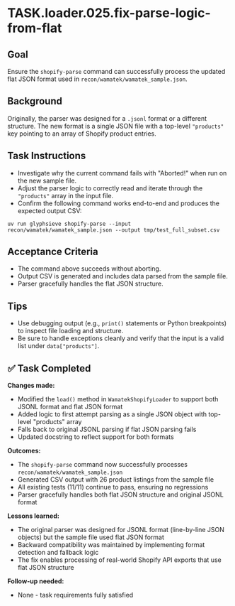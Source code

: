 # TASK.loader.025.fix-parse-logic-from-flat

## Goal

Ensure the `shopify-parse` command can successfully process the updated flat JSON format used in `recon/wamatek/wamatek_sample.json`.

## Background

Originally, the parser was designed for a `.jsonl` format or a different structure. The new format is a single JSON file with a top-level `"products"` key pointing to an array of Shopify product entries.

## Task Instructions

- Investigate why the current command fails with "Aborted!" when run on the new sample file.
- Adjust the parser logic to correctly read and iterate through the `"products"` array in the input file.
- Confirm the following command works end-to-end and produces the expected output CSV:

```
uv run glyphsieve shopify-parse --input recon/wamatek/wamatek_sample.json --output tmp/test_full_subset.csv
```

## Acceptance Criteria

- The command above succeeds without aborting.
- Output CSV is generated and includes data parsed from the sample file.
- Parser gracefully handles the flat JSON structure.

## Tips

- Use debugging output (e.g., `print()` statements or Python breakpoints) to inspect file loading and structure.
- Be sure to handle exceptions cleanly and verify that the input is a valid list under `data["products"]`.

## ✅ Task Completed

**Changes made:**
- Modified the `load()` method in `WamatekShopifyLoader` to support both JSONL format and flat JSON format
- Added logic to first attempt parsing as a single JSON object with top-level "products" array
- Falls back to original JSONL parsing if flat JSON parsing fails
- Updated docstring to reflect support for both formats

**Outcomes:**
- The `shopify-parse` command now successfully processes `recon/wamatek/wamatek_sample.json`
- Generated CSV output with 26 product listings from the sample file
- All existing tests (11/11) continue to pass, ensuring no regressions
- Parser gracefully handles both flat JSON structure and original JSONL format

**Lessons learned:**
- The original parser was designed for JSONL format (line-by-line JSON objects) but the sample file used flat JSON format
- Backward compatibility was maintained by implementing format detection and fallback logic
- The fix enables processing of real-world Shopify API exports that use flat JSON structure

**Follow-up needed:**
- None - task requirements fully satisfied
